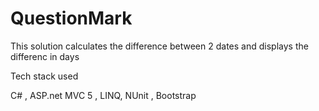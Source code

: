 # QuestionMark

This solution calculates the difference between 2 dates and displays the differenc in days

Tech stack used

C# , ASP.net MVC 5 , LINQ,  NUnit , Bootstrap
